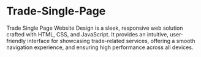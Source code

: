 # Trade-Single-Page
Trade Single Page Website Design is a sleek, responsive web solution crafted with HTML, CSS, and JavaScript. It provides an intuitive, user-friendly interface for showcasing trade-related services, offering a smooth navigation experience, and ensuring high performance across all devices.
